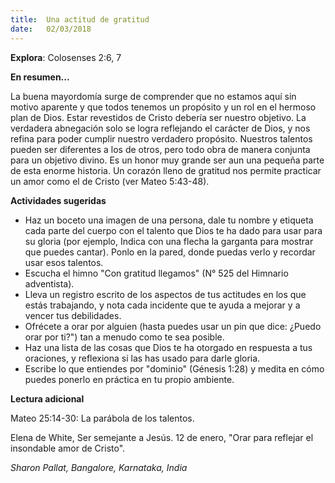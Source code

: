 ```yaml
---
title:  Una actitud de gratitud
date:   02/03/2018
---
```


**Explora**: Colosenses 2:6, 7 

**En resumen...**

La buena mayordomía surge de comprender que no estamos aquí sin motivo aparente y que todos tenemos un propósito y un rol en el hermoso plan de Dios. Estar revestidos de Cristo debería ser nuestro objetivo. La verdadera abnegación solo se logra reflejando el carácter de Dios, y nos refina para poder cumplir nuestro verdadero propósito. Nuestros talentos pueden ser diferentes a los de otros, pero todo obra de manera conjunta para un objetivo divino. Es un honor muy grande ser aun una pequeña parte de esta enorme historia. Un corazón lleno de gratitud nos permite practicar un amor como el de Cristo (ver Mateo 5:43-48). 

**Actividades sugeridas**

- Haz un boceto una imagen de una persona, dale tu nombre y etiqueta cada parte del cuerpo con el talento que Dios te ha dado para usar para su gloria (por ejemplo, Indica con una flecha la garganta para mostrar que puedes cantar). Ponlo en la pared, donde puedas verlo y recordar usar esos talentos. 
- Escucha el himno "Con gratitud llegamos" (N° 525 del Himnario adventista). 
- Lleva un registro escrito de los aspectos de tus actitudes en los que estás trabajando, y nota cada incidente que te ayuda a mejorar y a vencer tus debilidades. 
- Ofrécete a orar por alguien (hasta puedes usar un pin que dice: ¿Puedo orar por ti?") tan a menudo como te sea posible. 
- Haz una lista de las cosas que Dios te ha otorgado en respuesta a tus oraciones, y reflexiona si las has usado para darle gloria. 
- Escribe lo que entiendes por "dominio" (Génesis 1:28) y medita en cómo puedes ponerlo en práctica en tu propio ambiente. 

**Lectura adicional**

Mateo 25:14-30: La parábola de los talentos. 

Elena de White, Ser semejante a Jesús. 12 de enero, "Orar para reflejar el insondable amor de Cristo". 

_Sharon Pallat, Bangalore, Karnataka, India_ 